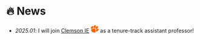 # 🔥 News
- *2025.01*: I will join [Clemson IE](https://www.clemson.edu/cecas/departments/ie/index.html) <img src='./images/clemson.png' style='width: 1.5em;'> as a tenure-track assistant professor!

